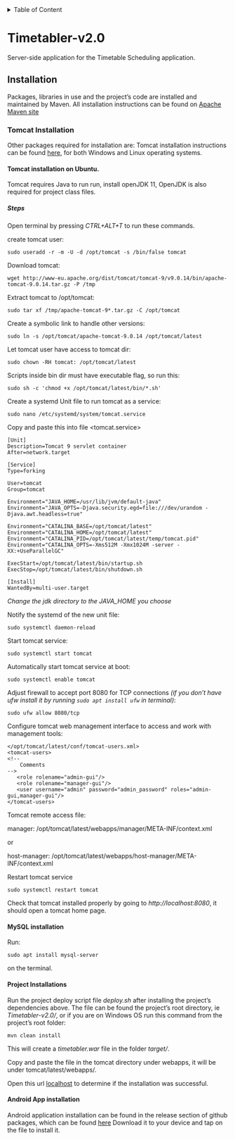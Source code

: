 <details>
<summary>Table of Content</summary>

# Table of Content
1. [Installation](#installation)
    <details>
    <a href="#tomcat-installation"><summary>Tomcat Installation</summary></a>

    1. [Tomcat Installation](#tomcat-installation)
       <details>

       1. [Tomcat installation on Ubuntu](#tomcat-installation-on-ubuntu)
       2. [Steps](#steps)
       </details>
    2. [MySQL Installation](#mysql-installation)
    3. [Project Installations](#project-installation)
    4. [Android App Installation](#android-app-installation)
    </details>
</details>

# Timetabler-v2.0
Server-side application for the Timetable Scheduling application.

## Installation
Packages, libraries in use and the project’s code are installed and maintained by Maven.
All installation instructions can be found on [Apache Maven site](https://maven.apache.org)

### Tomcat Installation
Other packages required for installation are:
Tomcat installation instructions can be found [here](https://tomcat.apache.org/tomcat-9.0-doc/setup.html),
for both Windows and Linux operating systems.

#### Tomcat installation on Ubuntu.
Tomcat requires Java to run run, install openJDK 11, OpenJDK is also required for project class files.

##### Steps
Open terminal by pressing _CTRL+ALT+T_ to run these commands.

create tomcat user:

`sudo useradd -r -m -U -d /opt/tomcat -s /bin/false tomcat`

Download tomcat:

`wget http://www-eu.apache.org/dist/tomcat/tomcat-9/v9.0.14/bin/apache-tomcat-9.0.14.tar.gz -P /tmp`

Extract tomcat to /opt/tomcat:

`sudo tar xf /tmp/apache-tomcat-9*.tar.gz -C /opt/tomcat`

Create a symbolic link to handle other versions:

`sudo ln -s /opt/tomcat/apache-tomcat-9.0.14 /opt/tomcat/latest`

Let tomcat user have access to tomcat dir:

`sudo chown -RH tomcat: /opt/tomcat/latest`

Scripts inside bin dir must have executable flag, so run this:

`sudo sh -c 'chmod +x /opt/tomcat/latest/bin/*.sh'`

Create a systemd Unit file to run tomcat as a service:

`sudo nano /etc/systemd/system/tomcat.service`

Copy and paste this into file <tomcat.service>

```
[Unit]
Description=Tomcat 9 servlet container
After=network.target

[Service]
Type=forking

User=tomcat
Group=tomcat

Environment="JAVA_HOME=/usr/lib/jvm/default-java"
Environment="JAVA_OPTS=-Djava.security.egd=file:///dev/urandom -Djava.awt.headless=true"

Environment="CATALINA_BASE=/opt/tomcat/latest"
Environment="CATALINA_HOME=/opt/tomcat/latest"
Environment="CATALINA_PID=/opt/tomcat/latest/temp/tomcat.pid"
Environment="CATALINA_OPTS=-Xms512M -Xmx1024M -server -XX:+UseParallelGC"

ExecStart=/opt/tomcat/latest/bin/startup.sh
ExecStop=/opt/tomcat/latest/bin/shutdown.sh

[Install]
WantedBy=multi-user.target
```

*Change the jdk directory to the JAVA_HOME you choose*

Notify the systemd of the new unit file:

`sudo systemctl daemon-reload`

Start tomcat service:

`sudo systemctl start tomcat`

Automatically start tomcat service at boot:

`sudo systemctl enable tomcat`

Adjust firewall to accept port 8080 for TCP connections
*(if you don’t have ufw install it by running `sudo apt install ufw` 
in terminal)*:

`sudo ufw allow 8080/tcp`

Configure tomcat web management interface to access and work with
management tools:

```
</opt/tomcat/latest/conf/tomcat-users.xml>
<tomcat-users>
<!--
    Comments
-->
   <role rolename="admin-gui"/>
   <role rolename="manager-gui"/>
   <user username="admin" password="admin_password" roles="admin-gui,manager-gui"/>
</tomcat-users>
```

Tomcat remote access
file: 

manager: /opt/tomcat/latest/webapps/manager/META-INF/context.xml

or

host-manager: /opt/tomcat/latest/webapps/host-manager/META-INF/context.xml

Restart tomcat service

`sudo systemctl restart tomcat`

Check that tomcat installed properly by going to 
*http://localhost:8080*, it should open a tomcat home page.

#### MySQL installation
Run:

`sudo apt install mysql-server`

on the terminal.

#### Project Installations
Run the project deploy script file *deploy.sh* 
after installing the project’s dependencies above.
The file can be found the project’s root directory, ie *Timetabler-v2.0/*, or 
if you are on Windows OS run this command from the project’s root folder:

`mvn clean install`

This will create a *timetabler.war* file in the folder *target/*.

Copy and paste the file in the tomcat directory under webapps, 
it will be under tomcat/latest/webapps/.

Open this url [localhost](http://localhost:8080/timetabler) 
to determine if the installation was successful.

#### Android App installation
Android application installation can be found in the 
release section of github packages, 
which can be found [here](https://github.com/ben-mathu/TimetablerApp/releases)
Download it to your device and tap on the file to install it.
